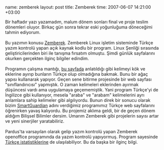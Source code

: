 name: zemberek
layout: post
title: Zemberek
time: 2007-06-07 14:21:00 +03:00

Bir haftadır yazı yazamadım, malum dönem sonları final ve proje teslim dönemleri oluyor. Birkaç gün sonra tekrar eski yoğunluğuma döneceğimi tahmin ediyorum.<br /><br />Bu yazımın konusu <a href="http://zembereknlp.blogspot.com/">Zemberek</a>. Zemberek Linux işletim sisteminde Türkçe yazım kontrolü yapan açık kaynak kodlu bir program. Linux Şenliği sırasında geliştiricilerinden biri ile tanışma fırsatım olmuştu. Şimdi günlük sayfalarını okurken gerçekten ilginç bilgiler edindim. <br /><br />Programın çalışma mantığı, <a href="http://zembereknlp.blogspot.com/2007/02/zemberek-nasl-alr-1szlk-ve-kk-aac.html">bu sayfada</a> anlatıldığı gibi kelimeyi kök ve eklerine ayırıp bunların Türkçe olup olmadığına bakmak. Bunu bir ağaç yapısı kullanarak yapıyor. Geçen sene bitirme projesinde bir web sayfası "sınıflandırıcısı" yapmıştık. O zaman kelimeleri eklerinden ayırmak düşüncesi vardı ama uygulamaya geçememiştik. Yani program Türkçe'yi de İngilizce gibi kullanıyor, mesela "araba" ve "arabam" kelimelerini ayrı anlamlara sahip kelimeler gibi algılıyordu. Bunun direk bir sonucu olarak bizim <a href="http://senior.ceng.metu.edu.tr/2006/smartsoft/webpage/">SmartGuardian</a> adını verdiğimiz programımız Türkçe web sayfalarını öğrenirken yavaş kalıyordu. Bu projemiz aklıma geldi, bir de geçen dönem aldığım Bilişsel Bilimler dersim. Umarım Zemberek gibi projelerin sayısı artar ve yeni sinerjiler yaratabiliriz.<br /><br />Pardus'ta varsayılan olarak gelip yazım kontrolü yapan Zemberek openoffice programında da yazım kontrolü yapıyormuş. Program sayesinde <a href="http://zembereknlp.blogspot.com/2006/11/kelime-istatistikleri.html">Türkçe istatistiklerine</a> de ulaşılabiliyor. Bu da başka bir ilginç  bilgi.
